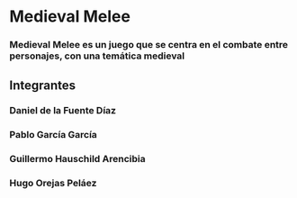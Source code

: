 # Medieval Melee
### Medieval Melee es un juego que se centra en el combate entre personajes, con una temática medieval
## Integrantes
### Daniel de la Fuente Díaz
### Pablo García García
### Guillermo Hauschild Arencibia
### Hugo Orejas Peláez
